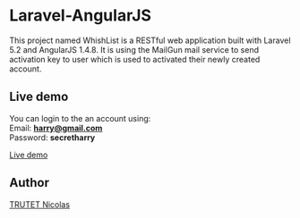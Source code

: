 # Laravel-AngularJS
This project named WhishList is a RESTful web application built with Laravel 5.2 and AngularJS 1.4.8. It is using the MailGun mail service to send activation key to user which is used to activated their newly created account.


## Live demo

You can login to the an account using:
<br>
Email: **harry@gmail.com**
<br>
Password: **secretharry**

<a href="http://nicolastrutet.com/demos/whishlist/public/">Live demo</a>


## Author

<a href="http://nicolastrutet.com/">TRUTET Nicolas</a>
